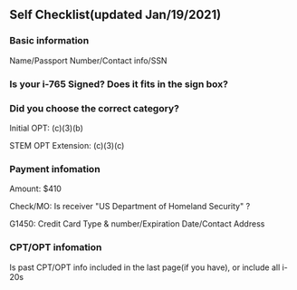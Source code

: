 ## Self Checklist(updated Jan/19/2021)

### Basic information

Name/Passport Number/Contact info/SSN

### Is your i-765 Signed? Does it fits in the sign box?


### Did you choose the correct category?

Initial OPT: (c)(3)(b)

STEM OPT Extension: (c)(3)(c) 

### Payment infomation
Amount: $410

Check/MO: Is receiver "US Department of Homeland Security" ?

G1450: Credit Card Type & number/Expiration Date/Contact Address

### CPT/OPT infomation
Is past CPT/OPT info included in the last page(if you have), or include all i-20s